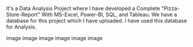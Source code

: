 It's a Data Analysis Project where I have developed a Complete "Pizza-Store-Report" With MS-Excel, Power-BI, SQL, and Tableau. We have a database for this project which I have uploaded. I have used this database for Analysis.

image image image image image image
